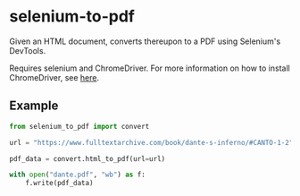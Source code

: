 # selenium-to-pdf

Given an HTML document, converts thereupon to a PDF using Selenium's DevTools.

Requires selenium and ChromeDriver. For more information on how to install ChromeDriver,
see [here](https://sites.google.com/a/chromium.org/chromedriver/getting-started).

## Example

```python
from selenium_to_pdf import convert

url = "https://www.fulltextarchive.com/book/dante-s-inferno/#CANTO-1-2"

pdf_data = convert.html_to_pdf(url=url)

with open("dante.pdf", "wb") as f:
    f.write(pdf_data)
```

